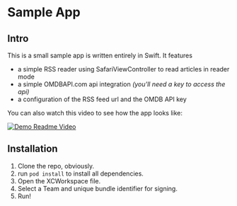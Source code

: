 # Sample App

## Intro

This is a small sample app is written entirely in Swift. It features
- a simple RSS reader using SafariViewController to read articles in reader mode
- a simple OMDBAPI.com api integration *(you'll need a key to access the api)*
- a configuration of the RSS feed url and the OMDB API key

You can also watch this video to see how the app looks like:

[![Demo Readme Video](http://media.gettyimages.com/vectors/play-icon-in-circle-media-player-control-button-vector-vector-id908327012?s=170x170)](https://odium.keybase.pub/club/README_480.mp4 "Play Video!")

## Installation

1. Clone the repo, obviously.
2. run `pod install` to install all dependencies.
3. Open the XCWorkspace file.
4. Select a Team and unique bundle identifier for signing.
5. Run!
